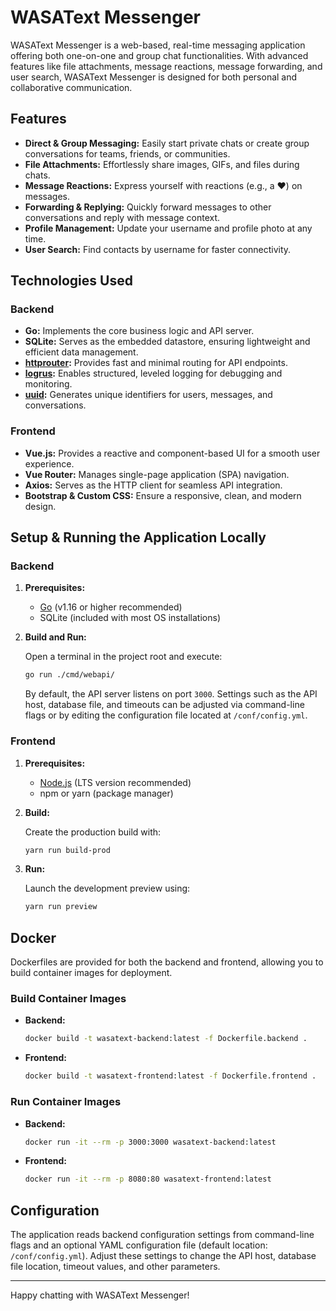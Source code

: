 # WASAText Messenger

WASAText Messenger is a web-based, real-time messaging application offering both one-on-one and group chat functionalities. With advanced features like file attachments, message reactions, message forwarding, and user search, WASAText Messenger is designed for both personal and collaborative communication.

## Features

- **Direct & Group Messaging:** Easily start private chats or create group conversations for teams, friends, or communities.
- **File Attachments:** Effortlessly share images, GIFs, and files during chats.
- **Message Reactions:** Express yourself with reactions (e.g., a ❤️) on messages.
- **Forwarding & Replying:** Quickly forward messages to other conversations and reply with message context.
- **Profile Management:** Update your username and profile photo at any time.
- **User Search:** Find contacts by username for faster connectivity.

## Technologies Used

### Backend
- **Go:** Implements the core business logic and API server.
- **SQLite:** Serves as the embedded datastore, ensuring lightweight and efficient data management.
- **[httprouter](https://github.com/julienschmidt/httprouter):** Provides fast and minimal routing for API endpoints.
- **[logrus](https://github.com/sirupsen/logrus):** Enables structured, leveled logging for debugging and monitoring.
- **[uuid](https://github.com/gofrs/uuid):** Generates unique identifiers for users, messages, and conversations.

### Frontend
- **Vue.js:** Provides a reactive and component-based UI for a smooth user experience.
- **Vue Router:** Manages single-page application (SPA) navigation.
- **Axios:** Serves as the HTTP client for seamless API integration.
- **Bootstrap & Custom CSS:** Ensure a responsive, clean, and modern design.

## Setup & Running the Application Locally

### Backend

1. **Prerequisites:**
   - [Go](https://golang.org/dl/) (v1.16 or higher recommended)
   - SQLite (included with most OS installations)

2. **Build and Run:**

   Open a terminal in the project root and execute:

   ```bash
   go run ./cmd/webapi/
   ```

   By default, the API server listens on port `3000`. Settings such as the API host, database file, and timeouts can be adjusted via command-line flags or by editing the configuration file located at `/conf/config.yml`.

### Frontend

1. **Prerequisites:**
   - [Node.js](https://nodejs.org/) (LTS version recommended)
   - npm or yarn (package manager)

2. **Build:**

   Create the production build with:

   ```bash
   yarn run build-prod
   ```

3. **Run:**

   Launch the development preview using:

   ```bash
   yarn run preview
   ```

## Docker

Dockerfiles are provided for both the backend and frontend, allowing you to build container images for deployment.

### Build Container Images

- **Backend:**

  ```bash
  docker build -t wasatext-backend:latest -f Dockerfile.backend .
  ```

- **Frontend:**

  ```bash
  docker build -t wasatext-frontend:latest -f Dockerfile.frontend .
  ```

### Run Container Images

- **Backend:**

  ```bash
  docker run -it --rm -p 3000:3000 wasatext-backend:latest
  ```

- **Frontend:**

  ```bash
  docker run -it --rm -p 8080:80 wasatext-frontend:latest
  ```

## Configuration

The application reads backend configuration settings from command-line flags and an optional YAML configuration file (default location: `/conf/config.yml`). Adjust these settings to change the API host, database file location, timeout values, and other parameters.

---

Happy chatting with WASAText Messenger!